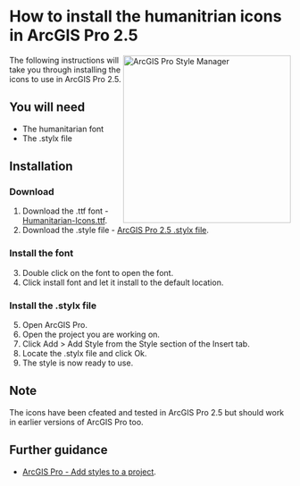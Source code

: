 # How to install the humanitrian icons in ArcGIS Pro 2.5
<img src="https://github.com/mapaction/ocha-humanitarian-icons-for-gis/blob/humanitarian-icons-v2/documentation/images/arcgis-pro-styles.jpg" alt="ArcGIS Pro Style Manager" width="300px" align="right" >The following instructions will take you through installing the icons to use in ArcGIS Pro 2.5. 

## You will need
* The humanitarian font
* The .stylx file

## Installation
### Download
1. Download the .ttf font - [Humanitarian-Icons.ttf](https://github.com/mapaction/ocha-humanitarian-icons-for-gis/raw/humanitarian-icons-v2/humanitarian-icons-v2-1-font/Humanitarian-Icons.ttf).
2. Download the .style file - [ArcGIS Pro 2.5 .stylx file](https://github.com/mapaction/ocha-humanitarian-icons-for-gis/raw/humanitarian-icons-v2/humanitarian-icons-v2-1-arcgis-pro/humanitarian-icons-arcgis-pro.stylx).

### Install the font
3. Double click on the font to open the font.
4. Click install font and let it install to the default location.

### Install the .stylx file
5. Open ArcGIS Pro.
6. Open the project you are working on.
7. Click Add > Add Style from the Style section of the Insert tab.
8. Locate the .stylx file and click Ok.
9. The style is now ready to use.

## Note
The icons have been cfeated and tested in ArcGIS Pro 2.5 but should work in earlier versions of ArcGIS Pro too.

## Further guidance
* [ArcGIS Pro - Add styles to a project](https://pro.arcgis.com/en/pro-app/help/projects/connect-to-a-style.htm).
